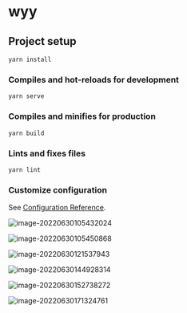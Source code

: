 # wyy

## Project setup
```
yarn install
```

### Compiles and hot-reloads for development
```
yarn serve
```

### Compiles and minifies for production
```
yarn build
```

### Lints and fixes files
```
yarn lint
```

### Customize configuration
See [Configuration Reference](https://cli.vuejs.org/config/).

![image-20220630105432024](https://s2.loli.net/2022/06/30/wYtamKBM6zNJqUc.png)



![image-20220630105450868](https://s2.loli.net/2022/06/30/kyubhDQP4flm8Mq.png)



![image-20220630121537943](https://s2.loli.net/2022/06/30/WOf4lQBxj81IAyD.png)



![image-20220630144928314](https://s2.loli.net/2022/06/30/2jQUp7IYPZuxgCt.png)



![image-20220630152738272](https://s2.loli.net/2022/06/30/7LMrDqG4sWnTC9I.png)



![image-20220630171324761](https://s2.loli.net/2022/06/30/gJUSvblrCDmMK7k.png)
